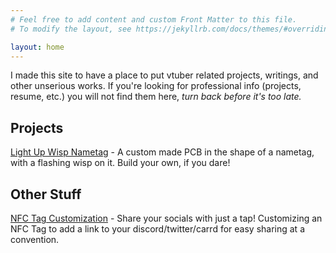 ```yaml
---
# Feel free to add content and custom Front Matter to this file.
# To modify the layout, see https://jekyllrb.com/docs/themes/#overriding-theme-defaults

layout: home
---
```


I made this site to have a place to put vtuber related projects, writings, and other unserious works. If you're looking for professional info (projects, resume, etc.) you will not find them here, *turn back before it's too late.*

## Projects

[Light Up Wisp Nametag](https://github.com/xchgeaxeax90/wisp-nametag) - 
A custom made PCB in the shape of a nametag, with a flashing wisp on it. Build your own, if you dare!


## Other Stuff

[NFC Tag Customization](/nfc_setup) - 
Share your socials with just a tap! Customizing an NFC Tag to add a link to your discord/twitter/carrd for easy sharing at a convention.
